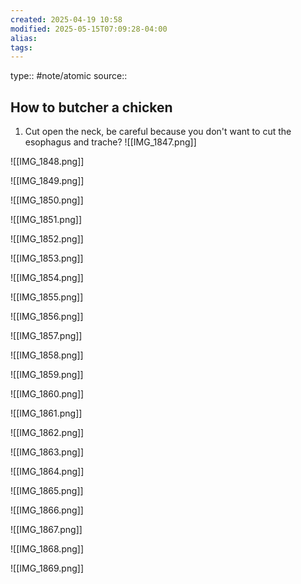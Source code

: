 ```yaml
---
created: 2025-04-19 10:58
modified: 2025-05-15T07:09:28-04:00
alias:
tags:
---
```

type:: #note/atomic
source::

## How to butcher a chicken
1. Cut open the neck, be careful because you don't want to cut the esophagus and trache?
![[IMG_1847.png]]

![[IMG_1848.png]]

![[IMG_1849.png]]

![[IMG_1850.png]]

![[IMG_1851.png]]

![[IMG_1852.png]]

![[IMG_1853.png]]

![[IMG_1854.png]]

![[IMG_1855.png]]

![[IMG_1856.png]]

![[IMG_1857.png]]

![[IMG_1858.png]]

![[IMG_1859.png]]

![[IMG_1860.png]]

![[IMG_1861.png]]

![[IMG_1862.png]]

![[IMG_1863.png]]

![[IMG_1864.png]]

![[IMG_1865.png]]

![[IMG_1866.png]]

![[IMG_1867.png]]

![[IMG_1868.png]]

![[IMG_1869.png]]
